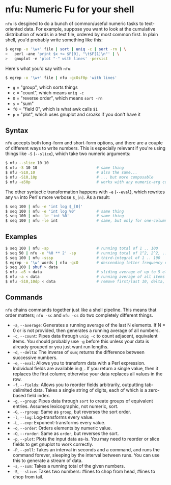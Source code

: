 # nfu: Numeric Fu for your shell
`nfu` is desgined to do a bunch of common/useful numeric tasks to text-oriented
data. For example, suppose you want to look at the cumulative distribution of
words in a text file, ordered by most common first. In plain shell, you'd
probably write something like this:

```sh
$ egrep -o '\w+' file | sort | uniq -c | sort -rn | \
>   perl -ane 'print $x += $F[0], "\t$F[1]\n"' | \
>   gnuplot -e 'plot "-" with lines' -persist
```

Here's what you'd say with `nfu`:

```sh
$ egrep -o '\w+' file | nfu -gcOsf0p 'with lines'
```

- `g` = "group", which sorts things
- `c` = "count", which means `uniq -c`
- `O` = "reverse order", which means `sort -rn`
- `s` = "sum"
- `f0` = "field 0", which is what awk calls `$1`
- `p` = "plot", which uses gnuplot and croaks if you don't have it

## Syntax
`nfu` accepts both long-form and short-form options, and there are a couple of
different ways to write numbers. This is especially relevant if you're using
things like `-S` (`--slice`), which take two numeric arguments:

```sh
$ nfu --slice 10 10
$ nfu -S 10 10                          # same thing
$ nfu -S10,10                           # also the same...
$ nfu -S10,10p                          # ... but more composable
$ nfu -a50p                             # works with any numeric-arg command
```

The other syntactic transformation happens with `-e` (`--eval`), which rewrites
any `%n` into Perl's more verbose `$_[n]`. As a result:

```sh
$ seq 100 | nfu -e 'int log $_[0]'
$ seq 100 | nfu -e 'int log %0'         # same thing
$ seq 100 | nfu -le 'int %0'            # same thing
$ seq 100 | nfu -le int                 # same, but only for one-column input
```

## Examples
```sh
$ seq 100 | nfu -sp                     # running total of 1 .. 100
$ seq 50 | nfu -e '%0 ** 2' -sp         # running total of 1^2, 2^2, ... 50^2
$ seq 100 | nfu -sssp                   # third-integral of 1 .. 100
$ egrep -o '\w' words | nfu -gcO        # descending letter frequency distribution
$ seq 100 | shuf > data
$ nfu -a5 < data                        # sliding average of up to 5 elements
$ nfu -a < data                         # running average of all items so far
$ nfu -S10,10dp < data                  # remove first/last 10, delta, plot
```

## Commands
`nfu` chains commands together just like a shell pipeline. This means that
order matters; `nfu -sc` and `nfu -cs` do two completely different things.

- `-a`, `--average`: Generates a running average of the last N elements. If N =
  0 or is not provided, then generates a running average of all numbers.
- `-c`, `--count`: Pipes data through `uniq -c` to count adjacent, equivalent
  items. You should probably use `-g` before this unless your data is already
  grouped or you just want run lengths.
- `-d`, `--delta`: The inverse of `sum`; returns the difference between
  successive numbers.
- `-e`, `--eval`: Allows you to transform data with a Perl expression.
  Individual fields are available in `@_`. If you return a single value, then
  it replaces the first column; otherwise your data replaces all values in the
  row.
- `-f`, `--fields`: Allows you to reorder fields arbitrarily, outputting
  tab-delimited data. Takes a single string of digits, each of which is a
  zero-based field index.
- `-g`, `--group`: Pipes data through `sort` to create groups of equivalent
  entries. Assumes lexicographic, not numeric, sort.
- `-G`, `--rgroup`: Same as `group`, but reverses the sort order.
- `-l`, `--log`: Log-transforms every value.
- `-L`, `--exp`: Exponent-transforms every value.
- `-o`, `--order`: Orders elements by numeric value.
- `-O`, `--rorder`: Same as `order`, but reverses the sort.
- `-p`, `--plot`: Plots the input data as-is. You may need to reorder or slice
  fields to get gnuplot to work correctly.
- `-P`, `--poll`: Takes an interval in seconds and a command, and runs the
  command forever, sleeping by the interval between runs. You can use this to
  generate a stream of data.
- `-s`, `--sum`: Takes a running total of the given numbers.
- `-S`, `--slice`: Takes two numbers: #lines to chop from head, #lines to chop
  from tail.

